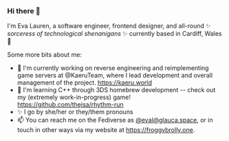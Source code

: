 ### Hi there 👋

I'm Eva Lauren, a software engineer, frontend designer, and all-round ✨ _sorceress of technological shenanigans_ ✨ currently based in Cardiff, Wales 🏴󠁧󠁢󠁷󠁬󠁳󠁿

Some more bits about me:

- 🔭 I'm currently working on reverse engineering and reimplementing game servers at @KaeruTeam, where I lead development and overall management of the project. https://kaeru.world
- 🌱 I'm learning C++ through 3DS homebrew development -- check out my (extremely work-in-progress) game! https://github.com/thejsa/rhythm-run
- ✨ I go by she/her or they/them pronouns
- 📫 You can reach me on the Fediverse as [@eval@glauca.space](https://glauca.space/@eval), or in touch in other ways via my website at https://froggybrolly.one.

<!--
**thejsa/thejsa** is a ✨ _special_ ✨ repository because its `README.md` (this file) appears on your GitHub profile.

Here are some ideas to get you started:

- 🔭 I’m currently working on ...
- 🌱 I’m currently learning ...
- 👯 I’m looking to collaborate on ...
- 🤔 I’m looking for help with ...
- 💬 Ask me about ...
- 📫 How to reach me: ...
- 😄 Pronouns: ...
- ⚡ Fun fact: ...
-->
